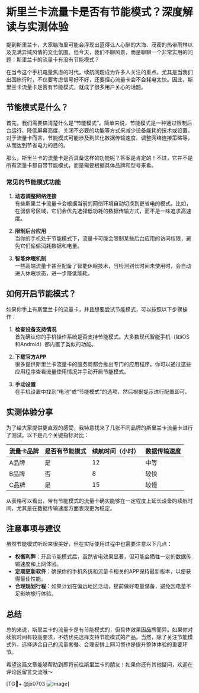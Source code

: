 # 斯里兰卡流量卡是否有节能模式？深度解读与实测体验

提到斯里兰卡，大家脑海里可能会浮现出蓝得让人心醉的大海、茂密的热带雨林以及充满异域风情的文化氛围。但今天，我们不聊风景，而是聊聊一个非常实用的问题：斯里兰卡的流量卡有没有节能模式？

在当今这个手机电量焦虑的时代，续航问题成为许多人关注的重点。尤其是当我们出国旅行时，不仅要考虑信号好不好，还要担心流量卡会不会耗电太快。因此，斯里兰卡流量卡是否有节能模式，就成了很多用户关心的话题。

## 节能模式是什么？

首先，我们需要搞清楚什么是“节能模式”。简单来说，节能模式是一种通过限制后台运行、降低屏幕亮度、关闭不必要的功能等方式来减少设备能耗的技术或设置。对于流量卡而言，节能模式可能涉及到优化数据传输速度、调整网络连接策略等，从而达到节省电力的目的。

那么，斯里兰卡的流量卡是否具备这样的功能呢？答案是肯定的！不过，它并不是所有流量卡都自带节能模式，而是需要根据具体品牌和型号来看。

### 常见的节能模式功能

1. **动态调整网络连接**  
   有些斯里兰卡流量卡会根据当前的网络环境自动切换到更省电的模式。比如，在弱信号区域，它们会优先选择低功耗的数据传输方式，而不是一味追求高速度。

2. **限制后台应用**  
   当你的手机处于节能模式下，流量卡可能会限制某些后台应用的访问权限，避免它们偷偷消耗数据和电量。

3. **智能休眠机制**  
   一些高端流量卡甚至配备了智能休眠技术，当检测到长时间未使用时，会自动进入休眠状态，进一步降低能耗。

## 如何开启节能模式？

如果你手上有斯里兰卡的流量卡，并且想要尝试节能模式，可以按照以下步骤操作：

1. **检查设备支持情况**  
   首先确认你的手机操作系统是否支持节能模式。大多数现代智能手机（如iOS和Android）都内置了类似的功能。

2. **下载官方APP**  
   很多提供斯里兰卡流量卡的服务商都会推出专门的应用程序。你可以通过这些应用程序查看流量使用情况并手动开启节能模式。

3. **手动设置**  
   在手机设置中找到“电池”或“节能模式”的选项，然后根据提示进行配置即可。

## 实测体验分享

为了给大家提供更直观的感受，我特意找来了几张不同品牌的斯里兰卡流量卡进行了测试。以下是几个关键指标对比：

| 流量卡品牌 | 是否有节能模式 | 续航时间（小时） | 数据传输速度 |
|------------|----------------|------------------|--------------|
| A品牌      | 是             | 12               | 中等         |
| B品牌      | 否             | 8                | 较快         |
| C品牌      | 是             | 15               | 较慢         |

从表格可以看出，带有节能模式的流量卡确实能够在一定程度上延长设备的续航时间，尤其是在数据传输速度方面表现更为稳定。

## 注意事项与建议

虽然节能模式听起来很美好，但在实际使用过程中也需要注意以下几点：

- **权衡利弊**：开启节能模式后，虽然省电效果显著，但可能会牺牲一定的数据传输速度和上网体验。
- **定期更新软件**：确保你的手机系统和流量卡相关的APP保持最新版本，以便获得最佳性能。
- **合理规划行程**：如果计划在偏远地区活动，提前做好电量储备，避免因电量不足影响旅行体验。

## 总结

总的来说，斯里兰卡的流量卡是有节能模式的，但具体效果因品牌而异。如果你对续航时间有较高要求，不妨优先选择支持节能模式的产品。当然，除了关注节能模式外，选择适合自己的流量套餐、合理安排上网习惯也是提升整体体验的重要环节。

希望这篇文章能够帮助到即将前往斯里兰卡的朋友！如果你还有其他疑问，欢迎在评论区留言交流哦～

[TG💪+ @jx0703 ![Image](https://github.com/user-attachments/assets/dbca1d08-cadb-493c-b0ec-ad6f7a83f270)]
